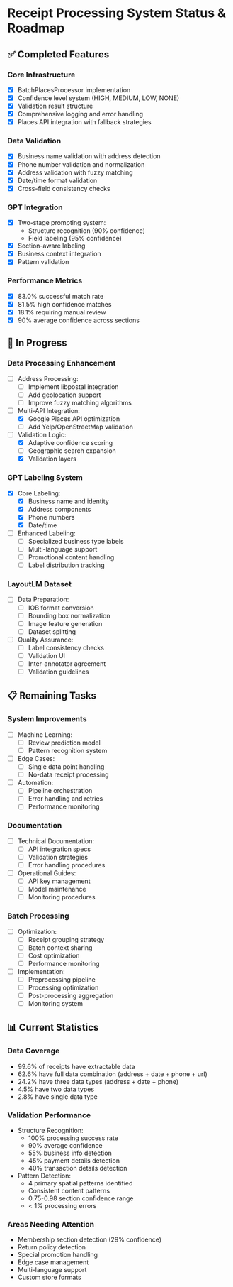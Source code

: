 # Receipt Processing System Status & Roadmap

## ✅ Completed Features

### Core Infrastructure
- [x] BatchPlacesProcessor implementation
- [x] Confidence level system (HIGH, MEDIUM, LOW, NONE)
- [x] Validation result structure
- [x] Comprehensive logging and error handling
- [x] Places API integration with fallback strategies

### Data Validation
- [x] Business name validation with address detection
- [x] Phone number validation and normalization
- [x] Address validation with fuzzy matching
- [x] Date/time format validation
- [x] Cross-field consistency checks

### GPT Integration
- [x] Two-stage prompting system:
  - Structure recognition (90% confidence)
  - Field labeling (95% confidence)
- [x] Section-aware labeling
- [x] Business context integration
- [x] Pattern validation

### Performance Metrics
- [x] 83.0% successful match rate
- [x] 81.5% high confidence matches
- [x] 18.1% requiring manual review
- [x] 90% average confidence across sections

## 🚧 In Progress

### Data Processing Enhancement
- [ ] Address Processing:
  - [ ] Implement libpostal integration
  - [ ] Add geolocation support
  - [ ] Improve fuzzy matching algorithms
- [ ] Multi-API Integration:
  - [x] Google Places API optimization
  - [ ] Add Yelp/OpenStreetMap validation
- [ ] Validation Logic:
  - [x] Adaptive confidence scoring
  - [ ] Geographic search expansion
  - [x] Validation layers

### GPT Labeling System
- [x] Core Labeling:
  - [x] Business name and identity
  - [x] Address components
  - [x] Phone numbers
  - [x] Date/time
- [ ] Enhanced Labeling:
  - [ ] Specialized business type labels
  - [ ] Multi-language support
  - [ ] Promotional content handling
  - [ ] Label distribution tracking

### LayoutLM Dataset
- [ ] Data Preparation:
  - [ ] IOB format conversion
  - [ ] Bounding box normalization
  - [ ] Image feature generation
  - [ ] Dataset splitting
- [ ] Quality Assurance:
  - [ ] Label consistency checks
  - [ ] Validation UI
  - [ ] Inter-annotator agreement
  - [ ] Validation guidelines

## 📋 Remaining Tasks

### System Improvements
- [ ] Machine Learning:
  - [ ] Review prediction model
  - [ ] Pattern recognition system
- [ ] Edge Cases:
  - [ ] Single data point handling
  - [ ] No-data receipt processing
- [ ] Automation:
  - [ ] Pipeline orchestration
  - [ ] Error handling and retries
  - [ ] Performance monitoring

### Documentation
- [ ] Technical Documentation:
  - [ ] API integration specs
  - [ ] Validation strategies
  - [ ] Error handling procedures
- [ ] Operational Guides:
  - [ ] API key management
  - [ ] Model maintenance
  - [ ] Monitoring procedures

### Batch Processing
- [ ] Optimization:
  - [ ] Receipt grouping strategy
  - [ ] Batch context sharing
  - [ ] Cost optimization
  - [ ] Performance monitoring
- [ ] Implementation:
  - [ ] Preprocessing pipeline
  - [ ] Processing optimization
  - [ ] Post-processing aggregation
  - [ ] Monitoring system

## 📊 Current Statistics

### Data Coverage
- 99.6% of receipts have extractable data
- 62.6% have full data combination (address + date + phone + url)
- 24.2% have three data types (address + date + phone)
- 4.5% have two data types
- 2.8% have single data type

### Validation Performance
- Structure Recognition:
  - 100% processing success rate
  - 90% average confidence
  - 55% business info detection
  - 45% payment details detection
  - 40% transaction details detection
- Pattern Detection:
  - 4 primary spatial patterns identified
  - Consistent content patterns
  - 0.75-0.98 section confidence range
  - < 1% processing errors

### Areas Needing Attention
- Membership section detection (29% confidence)
- Return policy detection
- Special promotion handling
- Edge case management
- Multi-language support
- Custom store formats